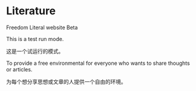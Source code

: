 # Literature
Freedom Literal website Beta 

This is a test run mode.

这是一个试运行的模式。

To provide a free environmental for everyone who wants to share thoughts or articles.

为每个想分享思想或文章的人提供一个自由的环境。
